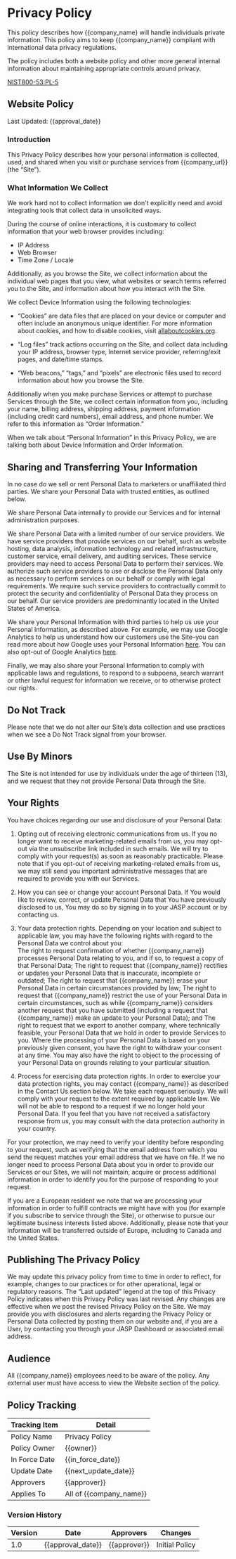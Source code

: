 # Privacy Policy

This policy describes how {{company_name} will handle individuals private information.  This policy aims to keep {{company_name}} compliant with international data privacy regulations.

The policy includes both a website policy and other more general internal information about maintaining appropriate controls around privacy.

[NIST800-53:PL-5](https://nvd.nist.gov/800-53/Rev4/control/PL-5)

## Website Policy

Last Updated:  {{approval_date}}

### Introduction

This Privacy Policy describes how your personal information is collected, used, and shared when you visit or purchase services from {{company_url}} (the “Site”).

### What Information We Collect

We work hard not to collect information we don't explicitly need and avoid integrating tools that collect data in unsolicited ways.

During the course of online interactions, it is customary to collect information that your web browser provides including:

* IP Address
* Web Browser
* Time Zone / Locale

Additionally, as you browse the Site, we collect information about the individual web pages that you view, what websites or search terms referred you to the Site, and information about how you interact with the Site.

We collect Device Information using the following technologies:

* “Cookies” are data files that are placed on your device or computer and often include an anonymous unique identifier. For more information about cookies, and how to disable cookies, visit [allaboutcookies.org](http://www.allaboutcookies.org).

* “Log files” track actions occurring on the Site, and collect data including your IP address, browser type, Internet service provider, referring/exit pages, and date/time stamps.
* “Web beacons,” “tags,” and “pixels” are electronic files used to record information about how you browse the Site.

Additionally when you make purchase Services or attempt to purchase Services through the Site, we collect certain information from you, including your name, billing address, shipping address, payment information (including credit card numbers), email address, and phone number. We refer to this information as “Order Information.”

When we talk about “Personal Information” in this Privacy Policy, we are talking both about Device Information and Order Information.

## Sharing and Transferring Your Information

In no case do we sell or rent Personal Data to marketers or unaffiliated third parties.  We share your Personal Data with trusted entities, as outlined below.

We share Personal Data internally to provide our Services and for internal administration purposes.

We share Personal Data with a limited number of our service providers. We have service providers that provide services on our behalf, such as website hosting, data analysis, information technology and related infrastructure, customer service, email delivery, and auditing services. These service providers may need to access Personal Data to perform their services. We authorize such service providers to use or disclose the Personal Data only as necessary to perform services on our behalf or comply with legal requirements. We require such service providers to contractually commit to protect the security and confidentiality of Personal Data they process on our behalf. Our service providers are predominantly located in the United States of America.

We share your Personal Information with third parties to help us use your Personal Information, as described above. For example, we may use Google Analytics to help us understand how our customers use the Site–you can read more about how Google uses your Personal Information [here](https://www.google.com/intl/en/policies/privacy/). You can also opt-out of Google Analytics [here](https://tools.google.com/dlpage/gaoptout).

Finally, we may also share your Personal Information to comply with applicable laws and regulations, to respond to a subpoena, search warrant or other lawful request for information we receive, or to otherwise protect our rights.

## Do Not Track

Please note that we do not alter our Site’s data collection and use practices when we see a Do Not Track signal from your browser.

## Use By Minors

The Site is not intended for use by individuals under the age of thirteen (13), and we request that they not provide Personal Data through the Site.

## Your Rights

You have choices regarding our use and disclosure of your Personal Data:

1. Opting out of receiving electronic communications from us. If you no longer want to receive marketing-related emails from us, you may opt-out via the unsubscribe link included in such emails. We will try to comply with your request(s) as soon as reasonably practicable. Please note that if you opt-out of receiving marketing-related emails from us, we may still send you important administrative messages that are required to provide you with our Services.

1. How you can see or change your account Personal Data. If You would like to review, correct, or update Personal Data that You have previously disclosed to us, You may do so by signing in to your JASP account or by contacting us.

1. Your data protection rights. Depending on your location and subject to applicable law, you may have the following rights with regard to the Personal Data we control about you:  
The right to request confirmation of whether {{company_name}} processes Personal Data relating to you, and if so, to request a copy of that Personal Data; The right to request that {{company_name}} rectifies or updates your Personal Data that is inaccurate, incomplete or outdated; The right to request that {{company_name}} erase your Personal Data in certain circumstances provided by law; The right to request that {{company_name}} restrict the use of your Personal Data in certain circumstances, such as while {{company_name}} considers another request that you have submitted (including a request that {{company_name}} make an update to your Personal Data); and The right to request that we export to another company, where technically feasible, your Personal Data that we hold in order to provide Services to you. Where the processing of your Personal Data is based on your previously given consent, you have the right to withdraw your consent at any time. You may also have the right to object to the processing of your Personal Data on grounds relating to your particular situation.

1. Process for exercising data protection rights. In order to exercise your data protection rights, you may contact {{company_name}} as described in the Contact Us section below. We take each request seriously. We will comply with your request to the extent required by applicable law. We will not be able to respond to a request if we no longer hold your Personal Data. If you feel that you have not received a satisfactory response from us, you may consult with the data protection authority in your country.

For your protection, we may need to verify your identity before responding to your request, such as verifying that the email address from which you send the request matches your email address that we have on file. If we no longer need to process Personal Data about you in order to provide our Services or our Sites, we will not maintain, acquire or process additional information in order to identify you for the purpose of responding to your request.

If you are a European resident we note that we are processing your information in order to fulfill contracts we might have with you (for example if you subscribe to service through the Site), or otherwise to pursue our legitimate business interests listed above. Additionally, please note that your information will be transferred outside of Europe, including to Canada and the United States.

## Publishing The Privacy Policy

We may update this privacy policy from time to time in order to reflect, for example, changes to our practices or for other operational, legal or regulatory reasons. The “Last updated” legend at the top of this Privacy Policy indicates when this Privacy Policy was last revised. Any changes are effective when we post the revised Privacy Policy on the Site. We may provide you with disclosures and alerts regarding the Privacy Policy or Personal Data collected by posting them on our website and, if you are a User, by contacting you through your JASP Dashboard or associated email address.

## Audience

All {{company_name}} employees need to be aware of the policy.  Any external user must have access to view the Website section of the policy.

## Policy Tracking

| Tracking Item   | Detail |
|-----------------|--------|
| Policy Name     | Privacy Policy |
| Policy Owner    | {{owner}}  |
| In Force Date   | {{in_force_date}} |
| Update Date     | {{next_update_date}} |
| Approvers       | {{approver}} |
| Applies To      | All of {{company_name}} |

### Version History

| Version | Date | Approvers | Changes |
|--|--|--|--|
| 1.0 | {{approval_date}} | {{approver}} | Initial Policy |